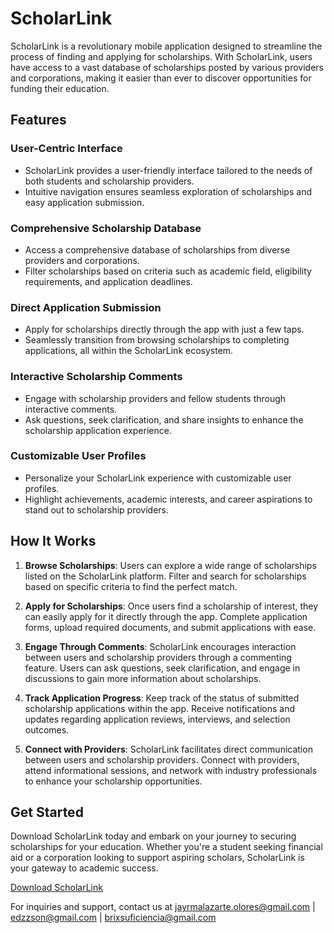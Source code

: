 # ScholarLink

ScholarLink is a revolutionary mobile application designed to streamline the process of finding and applying for scholarships. With ScholarLink, users have access to a vast database of scholarships posted by various providers and corporations, making it easier than ever to discover opportunities for funding their education.

## Features

### User-Centric Interface
- ScholarLink provides a user-friendly interface tailored to the needs of both students and scholarship providers.
- Intuitive navigation ensures seamless exploration of scholarships and easy application submission.

### Comprehensive Scholarship Database
- Access a comprehensive database of scholarships from diverse providers and corporations.
- Filter scholarships based on criteria such as academic field, eligibility requirements, and application deadlines.

### Direct Application Submission
- Apply for scholarships directly through the app with just a few taps.
- Seamlessly transition from browsing scholarships to completing applications, all within the ScholarLink ecosystem.

### Interactive Scholarship Comments
- Engage with scholarship providers and fellow students through interactive comments.
- Ask questions, seek clarification, and share insights to enhance the scholarship application experience.

### Customizable User Profiles
- Personalize your ScholarLink experience with customizable user profiles.
- Highlight achievements, academic interests, and career aspirations to stand out to scholarship providers.

## How It Works

1. **Browse Scholarships**: Users can explore a wide range of scholarships listed on the ScholarLink platform. Filter and search for scholarships based on specific criteria to find the perfect match.

2. **Apply for Scholarships**: Once users find a scholarship of interest, they can easily apply for it directly through the app. Complete application forms, upload required documents, and submit applications with ease.

3. **Engage Through Comments**: ScholarLink encourages interaction between users and scholarship providers through a commenting feature. Users can ask questions, seek clarification, and engage in discussions to gain more information about scholarships.

4. **Track Application Progress**: Keep track of the status of submitted scholarship applications within the app. Receive notifications and updates regarding application reviews, interviews, and selection outcomes.

5. **Connect with Providers**: ScholarLink facilitates direct communication between users and scholarship providers. Connect with providers, attend informational sessions, and network with industry professionals to enhance your scholarship opportunities.

## Get Started

Download ScholarLink today and embark on your journey to securing scholarships for your education. Whether you're a student seeking financial aid or a corporation looking to support aspiring scholars, ScholarLink is your gateway to academic success.

[Download ScholarLink](https://github.com/jayr-olores/scholarlink-release/releases/tag/v0.0.4)

For inquiries and support, contact us at jayrmalazarte.olores@gmail.com | edzzson@gmail.com | brixsuficiencia@gmail.com
